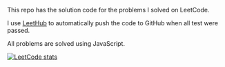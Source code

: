 This repo has the solution code for the problems I solved on LeetCode.

I use [LeetHub](https://github.com/QasimWani/LeetHub) to automatically push the code to GitHub when all test were passed.

All problems are solved using JavaScript.

[![LeetCode stats](https://leetcard.jacoblin.cool/annthespy?theme=dark&font=Noto%20Sans%20Mongolian)](https://leetcode.com/annthespy/)
